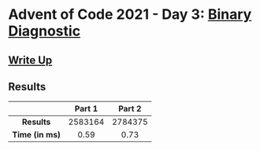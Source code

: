 # Advent of Code 2021 - Day 3: [Binary Diagnostic](https://adventofcode.com/2021/day/3)

## [Write Up](https://codingap.github.io/advent-of-code/writeups/2021/day03)

## Results

|                  | **Part 1** | **Part 2** |
| :--------------: | :--------: | :--------: |
|   **Results**    | 2583164 | 2784375 |
| **Time (in ms)** | 0.59 | 0.73 |
